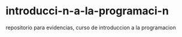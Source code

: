 # introducci-n-a-la-programaci-n
repositorio para evidencias, curso de introduccion a la programacion 
